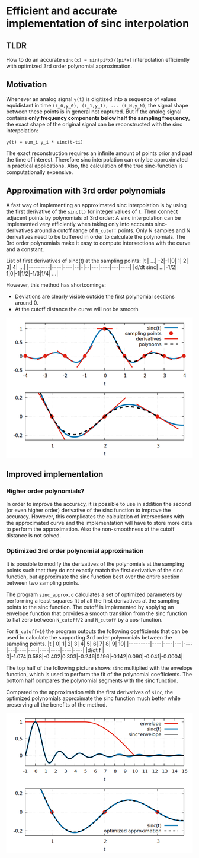 # Efficient and accurate implementation of sinc interpolation

## TLDR 

How to do an accurate `sinc(x) = sin(pi*x)/(pi*x)` interpolation efficiently with optimized 3rd order polynomial approximation. 

## Motivation

Whenever an analog signal `y(t)` is digitized into a sequence of values equidistant in time `(t_0,y_0), (t_1,y_1), ... (t_N,y_N)`, the signal shape between these points is in general not captured. 
But if the analog signal contains **only frequency components below half the sampling frequency**, the exact shape of the original signal can be reconstructed with the sinc interpolation:
```
y(t) = sum_i y_i * sinc(t-ti)  
```

The exact reconstruction requires an infinite amount of points prior and past the time of interest. 
Therefore sinc interpolation can only be approximated in practical applications. 
Also, the calculation of the true sinc-function is computationally expensive.

## Approximation with 3rd order polynomials

A fast way of implementing an approximated sinc interpolation is by using the first derivative of the `sinc(t)` for integer values of `t`. Then connect adjacent points by polynomials of 3rd order:
A sinc interpolation can be implemented very efficiently when taking only into accounts sinc-derivatives around a cutoff range of `N_cutoff` points.
Only N samples and N derivatives need to be buffered in order to calculate the polynomials.
The 3rd order polynomials make it easy to compute intersections with the curve and a constant.

List of first derivatives of sinc(t) at the sampling points:
|t        | ...|  -2|-1|0| 1|  2|   3|  4| ...|
|---------|----|----|--|-|--|---|----|---|----|
|d/dt sinc| ...|-1/2| 1|0|-1|1/2|-1/3|1/4| ...|

However, this method has shortcomings:
  - Deviations are clearly visible outside the first polynomial sections around 0.
  - At the cutoff distance the curve will not be smooth 

![sinc approximation with first derivatives at sampling points](sinc_first_derivatives.png)



## Improved implementation

### Higher order polynomials?

In order to improve the accuracy, it is possible to use in addition the second (or even higher order) derivative of the sinc function to improve the accuracy. 
However, this complicates the calculation of intersections with the approximated curve and the implementation will have to store more data to perform the approximation. Also the non-smoothness at the cutoff distance is not solved.

### Optimized 3rd order polynomial approximation

It is possible to modify the derivatives of the polynomials at the sampling points such that they do not exactly match the first derivative of the sinc function, but approximate the sinc function best over the entire section between two sampling points. 

The program `sinc_approx.d` calculates a set of optimized parameters by performing a least-squares fit of all the first derivatives at the sampling points to the sinc function.
The cutoff is implemented by applying an envelope function that provides a smooth transition from the sinc function to flat zero between `N_cutoff/2` and `N_cutoff` by a cos-function.

For `N_cutoff=10` the program outputs the following coefficients that can be used to calculate the supporting 3rd order polynomials between the sampling points.
|t        |   0|   1|  2|   3|  4|   5|   6|   7|   8|   9|  10|
|---------|----|----|---|----|---|----|----|----|----|----|----|
|d/dt f   |   0|-1.074|0.588|-0.402|0.303|-0.246|0.196|-0.142|0.090|-0.041|-0.0004|

The top half of the following picture shows `sinc` multiplied with the envelope function, which is used to perform the fit of the polynomial coefficients. 
The bottom half compares the polynomial segments with the sinc function.

Compared to the approximation with the first derivatives of `sinc`, the optimized polynomials approximate the sinc function much better while preserving all the benefits of the method.

![sinc with envelope for smooth cutoff](sinc_envelope.png)

